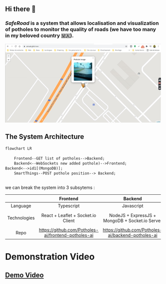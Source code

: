 ## Hi there 👋

### _SafeRoad_ is a system that allows localisation and visualization of potholes to monitor the quality of roads (we have too many in my beloved country 🇲🇦).

![Web Application](./assets/amsa6-pothole-detection.jpg)

## The System Architecture

```mermaid
flowchart LR

    Frontend--GET list of potholes-->Backend;
    Backend<--WebSockets new added pothole)-->Frontend;
Backend<-->id1[(MongoDB)];
    SmartThings--POST pothole position--> Backend;


```

<!--
![IoT System Architecture](./assets/iot-app-architecture.jpg)
-->

we can break the system into 3 subsytems :

|              |                      Frontend                       |                      Backend                       |                         SmartThings                          |
| :----------: | :-------------------------------------------------: | :------------------------------------------------: | :----------------------------------------------------------: |
|   Language   |                     Typescript                      |                     Javascript                     |                            Python                            |
| Technologies |             React + Leaflet + Socket.io Client              |  NodeJS + ExpressJS + MongoDB + Socket.io Server   | Requests + GPS + Raspberry PI + PI Camera + Huawei 4G Dongle |
|    Repo     | https://github.com/Potholes-ai/frontend-potholes-ai | https://github.com/Potholes-ai/backend-potholes-ai |   https://github.com/Potholes-ai/smart-things-potholes-ai    |

# Demonstration Video

## [Demo Video](https://drive.google.com/file/d/1cuEcpcOaUutxG1opQEddCqUB-Nxv5CWZ/view?usp=sharing)
